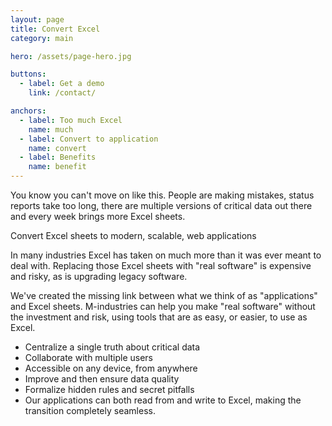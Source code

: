```yaml
---
layout: page
title: Convert Excel
category: main

hero: /assets/page-hero.jpg

buttons:
  - label: Get a demo
    link: /contact/

anchors:
  - label: Too much Excel
    name: much
  - label: Convert to application
    name: convert
  - label: Benefits
    name: benefit
---
```


<a name="much"></a>
You know you can't move on like this.
People are making mistakes, status reports take too long,
there are multiple versions of critical data out there
and every week brings more Excel sheets.

<p class="intro">Convert Excel sheets to modern, scalable, web applications</p>

In many industries Excel has taken on much more than it was ever meant to deal with.
Replacing those Excel sheets with "real software" is expensive and risky,
as is upgrading legacy software.

<a name="convert"></a>
We've created the missing link between what we think of as "applications" and Excel sheets.
M-industries can help you make "real software" without the investment and risk,
using tools that are as easy, or easier, to use as Excel.

<a name="benefit"></a>
- Centralize a single truth about critical data
- Collaborate with multiple users
- Accessible on any device, from anywhere
- Improve and then ensure data quality
- Formalize hidden rules and secret pitfalls
- Our applications can both read from and write to Excel,
  making the transition completely seamless.

